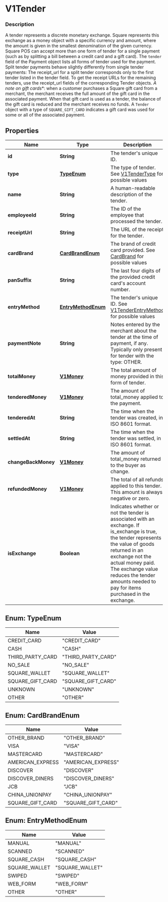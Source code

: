 
# V1Tender

### Description

A tender represents a discrete monetary exchange. Square represents this exchange as a money object with a specific currency and amount, where the amount is given in the smallest denomination of the given currency.  Square POS can accept more than one form of tender for a single payment (such as by splitting a bill between a credit card and a gift card). The `tender` field of the Payment object lists all forms of tender used for the payment.  Split tender payments behave slightly differently from single tender payments:  The receipt_url for a split tender corresponds only to the first tender listed in the tender field. To get the receipt URLs for the remaining tenders, use the receipt_url fields of the corresponding Tender objects.  *A note on gift cards**: when a customer purchases a Square gift card from a merchant, the merchant receives the full amount of the gift card in the associated payment.  When that gift card is used as a tender, the balance of the gift card is reduced and the merchant receives no funds. A `Tender` object with a type of `SQUARE_GIFT_CARD` indicates a gift card was used for some or all of the associated payment.

## Properties
Name | Type | Description | Notes
------------ | ------------- | ------------- | -------------
**id** | **String** | The tender&#39;s unique ID. |  [optional]
**type** | [**TypeEnum**](#TypeEnum) | The type of tender. See [V1TenderType](#type-v1tendertype) for possible values |  [optional]
**name** | **String** | A human-readable description of the tender. |  [optional]
**employeeId** | **String** | The ID of the employee that processed the tender. |  [optional]
**receiptUrl** | **String** | The URL of the receipt for the tender. |  [optional]
**cardBrand** | [**CardBrandEnum**](#CardBrandEnum) | The brand of credit card provided. See [CardBrand](#type-cardbrand) for possible values |  [optional]
**panSuffix** | **String** | The last four digits of the provided credit card&#39;s account number. |  [optional]
**entryMethod** | [**EntryMethodEnum**](#EntryMethodEnum) | The tender&#39;s unique ID. See [V1TenderEntryMethod](#type-v1tenderentrymethod) for possible values |  [optional]
**paymentNote** | **String** | Notes entered by the merchant about the tender at the time of payment, if any. Typically only present for tender with the type: OTHER. |  [optional]
**totalMoney** | [**V1Money**](V1Money.md) | The total amount of money provided in this form of tender. |  [optional]
**tenderedMoney** | [**V1Money**](V1Money.md) | The amount of total_money applied to the payment. |  [optional]
**tenderedAt** | **String** | The time when the tender was created, in ISO 8601 format. |  [optional]
**settledAt** | **String** | The time when the tender was settled, in ISO 8601 format. |  [optional]
**changeBackMoney** | [**V1Money**](V1Money.md) | The amount of total_money returned to the buyer as change. |  [optional]
**refundedMoney** | [**V1Money**](V1Money.md) | The total of all refunds applied to this tender. This amount is always negative or zero. |  [optional]
**isExchange** | **Boolean** | Indicates whether or not the tender is associated with an exchange. If is_exchange is true, the tender represents the value of goods returned in an exchange not the actual money paid. The exchange value reduces the tender amounts needed to pay for items purchased in the exchange. |  [optional]


<a name="TypeEnum"></a>
## Enum: TypeEnum
Name | Value
---- | -----
CREDIT_CARD | &quot;CREDIT_CARD&quot;
CASH | &quot;CASH&quot;
THIRD_PARTY_CARD | &quot;THIRD_PARTY_CARD&quot;
NO_SALE | &quot;NO_SALE&quot;
SQUARE_WALLET | &quot;SQUARE_WALLET&quot;
SQUARE_GIFT_CARD | &quot;SQUARE_GIFT_CARD&quot;
UNKNOWN | &quot;UNKNOWN&quot;
OTHER | &quot;OTHER&quot;


<a name="CardBrandEnum"></a>
## Enum: CardBrandEnum
Name | Value
---- | -----
OTHER_BRAND | &quot;OTHER_BRAND&quot;
VISA | &quot;VISA&quot;
MASTERCARD | &quot;MASTERCARD&quot;
AMERICAN_EXPRESS | &quot;AMERICAN_EXPRESS&quot;
DISCOVER | &quot;DISCOVER&quot;
DISCOVER_DINERS | &quot;DISCOVER_DINERS&quot;
JCB | &quot;JCB&quot;
CHINA_UNIONPAY | &quot;CHINA_UNIONPAY&quot;
SQUARE_GIFT_CARD | &quot;SQUARE_GIFT_CARD&quot;


<a name="EntryMethodEnum"></a>
## Enum: EntryMethodEnum
Name | Value
---- | -----
MANUAL | &quot;MANUAL&quot;
SCANNED | &quot;SCANNED&quot;
SQUARE_CASH | &quot;SQUARE_CASH&quot;
SQUARE_WALLET | &quot;SQUARE_WALLET&quot;
SWIPED | &quot;SWIPED&quot;
WEB_FORM | &quot;WEB_FORM&quot;
OTHER | &quot;OTHER&quot;



